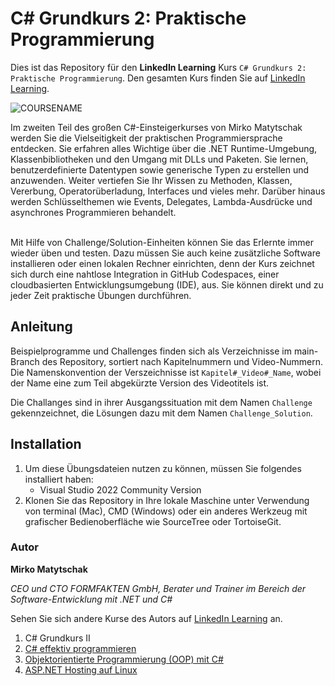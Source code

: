 # C# Grundkurs 2: Praktische Programmierung

Dies ist das Repository für den **LinkedIn Learning** Kurs `C# Grundkurs 2: Praktische Programmierung`. Den gesamten Kurs finden Sie auf [LinkedIn Learning][lil-course-url].

![COURSENAME][lil-thumbnail-url] 


Im zweiten Teil des großen C#-Einsteigerkurses von Mirko Matytschak werden Sie die Vielseitigkeit der praktischen Programmiersprache entdecken. Sie erfahren alles Wichtige über die .NET Runtime-Umgebung, Klassenbibliotheken und den Umgang mit DLLs und Paketen. Sie lernen, benutzerdefinierte Datentypen sowie generische Typen zu erstellen und anzuwenden. Weiter vertiefen Sie Ihr Wissen zu Methoden, Klassen, Vererbung, Operatorüberladung, Interfaces und vieles mehr. Darüber hinaus werden Schlüsselthemen wie Events, Delegates, Lambda-Ausdrücke und asynchrones Programmieren behandelt.<br><br>

Mit Hilfe von Challenge/Solution-Einheiten können Sie das Erlernte immer wieder üben und testen. Dazu müssen Sie auch keine zusätzliche Software installieren oder einen lokalen Rechner einrichten, denn der Kurs zeichnet sich durch eine nahtlose Integration in GitHub Codespaces, einer cloudbasierten Entwicklungsumgebung (IDE), aus. Sie können direkt und zu jeder Zeit praktische Übungen durchführen.

## Anleitung

Beispielprogramme und Challenges finden sich als Verzeichnisse im main-Branch des Repository, sortiert nach Kapitelnummern und Video-Nummern. Die Namenskonvention der Verszeichnisse ist `Kapitel#_Video#_Name`, wobei der Name eine zum Teil abgekürzte Version des Videotitels ist.

Die Challanges sind in ihrer Ausgangssituation mit dem Namen `Challenge` gekennzeichnet, die Lösungen dazu mit dem Namen `Challenge_Solution`.

## Installation

1. Um diese Übungsdateien nutzen zu können, müssen Sie folgendes installiert haben:
   - Visual Studio 2022 Community Version
2. Klonen Sie das Repository in Ihre lokale Maschine unter Verwendung von terminal (Mac), CMD (Windows) oder ein anderes Werkzeug mit grafischer Bedienoberfläche wie SourceTree oder TortoiseGit.

### Autor

**Mirko Matytschak**

_CEO und CTO FORMFAKTEN GmbH, Berater und Trainer im Bereich der Software-Entwicklung mit .NET und C#_

Sehen Sie sich andere Kurse des Autors auf [LinkedIn Learning](https://www.linkedin.com/learning/instructors/mirko-matytschak) an.

1. C# Grundkurs II
1. [C# effektiv programmieren](https://www.linkedin.com/learning/c-sharp-effektiv-programmieren-in-den-versionen-6-bis-11/lernen-sie-die-wichtigsten-eigenschaften-die-seit-der-version-5-der-programmiersprache-c-sharp-dazugekommen-si)
1. [Objektorientierte Programmierung (OOP) mit C#](https://www.linkedin.com/learning/objektorientierte-programmierung-oop-mit-c-sharp)
1. [ASP.NET Hosting auf Linux](https://www.linkedin.com/learning/asp-dot-net-hosting-auf-linux)

[lil-course-url]: https://www.linkedin.com/learning/c-sharp-grundkurs-2-praktische-programmierung
[lil-thumbnail-url]: https://media.licdn.com/dms/image/v2/D4E0DAQG0eDHsyOSqTA/learning-public-crop_675_1200/B4EZVdqqdwHUAY-/0/1741033220778?e=2147483647&v=beta&t=FxUDo6FA8W8CiFROwqfZKL_mzQhYx9loYLfjN-LNjgA

[1]: # (End of DE-Instruction ###############################################################################################)
	
